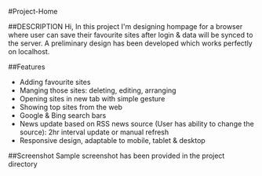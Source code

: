 #Project-Home

##DESCRIPTION
 Hi, In this project I'm designing hompage for a browser where user can save their favourite sites after login & data will be synced to the server. A preliminary design has been developed which works perfectly on localhost.

##Features

* Adding favourite sites
* Manging those sites: deleting, editing, arranging
* Opening sites in new tab with simple gesture
* Showing top sites from the web
* Google & Bing search bars
* News update based on RSS news source (User has ability to change the source): 2hr interval update or manual refresh
* Responsive design, adaptable to mobile, tablet & desktop

##Screenshot
Sample screenshot has been provided in the project directory
